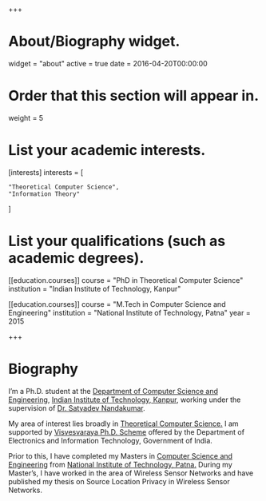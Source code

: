 +++
# About/Biography widget.
widget = "about"
active = true
date = 2016-04-20T00:00:00

# Order that this section will appear in.
weight = 5

# List your academic interests.
[interests]
  interests = [
   
    "Theoretical Computer Science",
    "Information Theory"
  ]

# List your qualifications (such as academic degrees).
[[education.courses]]
  course = "PhD in Theoretical Computer Science"
  institution = "Indian Institute of Technology, Kanpur"
  

[[education.courses]]
  course = "M.Tech in Computer Science and Engineering"
  institution = "National Institute of Technology, Patna"
  year = 2015

+++

# Biography
I’m a Ph.D. student at the <a href="https://www.cse.iitk.ac.in/">Department of Computer Science and Engineering</a>, <a href="https://www.iitk.ac.in/">Indian Institute of Technology, Kanpur</a>, working under the supervision of <a href="https://www.cse.iitk.ac.in/users/satyadev/">Dr. Satyadev Nandakumar</a>. 

My area of interest lies broadly in <a href="https://en.wikipedia.org/wiki/Theoretical_computer_science">Theoretical Computer Science.</a> I am supported by <a href="https://phd.medialabasia.in/"> Visvesvaraya Ph.D. Scheme</a> offered by the Department of Electronics and Information Technology, Government of India.

Prior to this, I have completed my Masters in <a href="http://www.nitp.ac.in/php/cse_dept.php">Computer Science and Engineering</a> from  <a href="http://www.nitp.ac.in/">National Institute of Technology, Patna.</a> During my Master’s, I have worked in the area of Wireless Sensor Networks and have published my thesis on Source Location Privacy in Wireless Sensor Networks.

